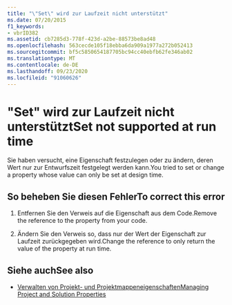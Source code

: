 ```yaml
---
title: "\"Set\" wird zur Laufzeit nicht unterstützt"
ms.date: 07/20/2015
f1_keywords:
- vbrID382
ms.assetid: cb7285d3-778f-423d-a2be-88573be8ad48
ms.openlocfilehash: 563cecde105f18ebba6da909a1977a272b052413
ms.sourcegitcommit: bf5c5850654187705bc94cc40ebfb62fe346ab02
ms.translationtype: MT
ms.contentlocale: de-DE
ms.lasthandoff: 09/23/2020
ms.locfileid: "91060626"
---
```

# <a name="set-not-supported-at-run-time"></a><span data-ttu-id="f62fb-102">"Set" wird zur Laufzeit nicht unterstützt</span><span class="sxs-lookup"><span data-stu-id="f62fb-102">Set not supported at run time</span></span>

<span data-ttu-id="f62fb-103">Sie haben versucht, eine Eigenschaft festzulegen oder zu ändern, deren Wert nur zur Entwurfszeit festgelegt werden kann.</span><span class="sxs-lookup"><span data-stu-id="f62fb-103">You tried to set or change a property whose value can only be set at design time.</span></span>  
  
## <a name="to-correct-this-error"></a><span data-ttu-id="f62fb-104">So beheben Sie diesen Fehler</span><span class="sxs-lookup"><span data-stu-id="f62fb-104">To correct this error</span></span>  
  
1. <span data-ttu-id="f62fb-105">Entfernen Sie den Verweis auf die Eigenschaft aus dem Code.</span><span class="sxs-lookup"><span data-stu-id="f62fb-105">Remove the reference to the property from your code.</span></span>  
  
2. <span data-ttu-id="f62fb-106">Ändern Sie den Verweis so, dass nur der Wert der Eigenschaft zur Laufzeit zurückgegeben wird.</span><span class="sxs-lookup"><span data-stu-id="f62fb-106">Change the reference to only return the value of the property at run time.</span></span>  
  
## <a name="see-also"></a><span data-ttu-id="f62fb-107">Siehe auch</span><span class="sxs-lookup"><span data-stu-id="f62fb-107">See also</span></span>

- [<span data-ttu-id="f62fb-108">Verwalten von Projekt- und Projektmappeneigenschaften</span><span class="sxs-lookup"><span data-stu-id="f62fb-108">Managing Project and Solution Properties</span></span>](/visualstudio/ide/managing-project-and-solution-properties)
